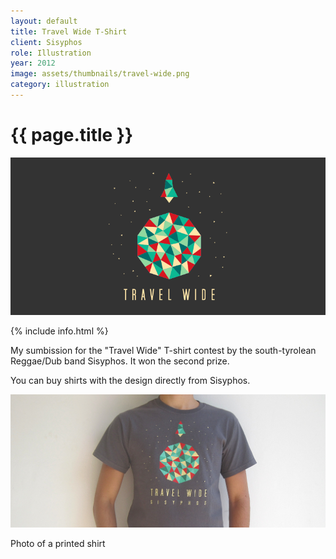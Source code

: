```yaml
---
layout: default
title: Travel Wide T-Shirt
client: Sisyphos
role: Illustration
year: 2012
image: assets/thumbnails/travel-wide.png
category: illustration
---
```


<h1 class="header">{{ page.title }}</h1>

![Travel Wide](/assets/travel-wide-1.png)

{% include info.html %}

My sumbission for the "Travel Wide" T-shirt contest by the south-tyrolean Reggae/Dub band Sisyphos. It won the second prize.

You can buy shirts with the design directly from Sisyphos.

![The final printed shirt](/assets/travel-wide-2.png)
<p class="imgcaption">Photo of a printed shirt</p>
